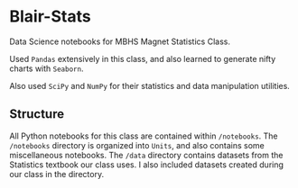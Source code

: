 # Blair-Stats
Data Science notebooks for MBHS Magnet Statistics Class. 

Used `Pandas` extensively in this class, and also learned to generate nifty charts with `Seaborn`.

Also used `SciPy` and `NumPy` for their statistics and data manipulation utilities. 

## Structure

All Python notebooks for this class are contained within `/notebooks`.
The `/notebooks` directory is organized into `Units`, and also contains some miscellaneous notebooks.
The `/data` directory contains datasets from the Statistics textbook our class uses. I also included datasets created during our class in the directory. 

